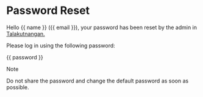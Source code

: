 <div class="box-column">
<h1>Password Reset</h1>

<p class="content">
    Hello {{ name }} ({{ email }}), your password has been reset by the admin in <a class="home-page-url" href="{{ homePageURL }}">Talakutnangan.</a>
</p>

<p class ="content">Please log in using the following password:</p>

<div class="line">
    <p class="pass">{{ password }}</p>
</div>

<p class="note">Note</p>
<p class="note">Do not share the password and change the default password as soon as possible.</p>
</div>